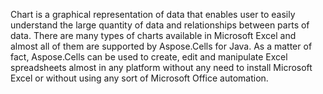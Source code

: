 Chart is a graphical representation of data that enables user to easily understand the large quantity of data and relationships between parts of data. There are many types of charts available in Microsoft Excel and almost all of them are supported by Aspose.Cells for Java. As a matter of fact, Aspose.Cells can be used to create, edit and manipulate Excel spreadsheets almost in any platform without any need to install Microsoft Excel or without using any sort of Microsoft Office automation.

